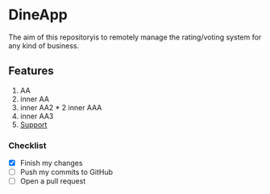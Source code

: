 # DineApp
The aim of this repositoryis to remotely manage the rating/voting system for any kind of business.
## Features
1. AA
  1. inner AA
  2. inner AA2
    * 2 inner AAA
  3. inner AA3
2. [Support](http://www.google.com)

### Checklist
- [x] Finish my changes
- [ ] Push my commits to GitHub
- [ ] Open a pull request
